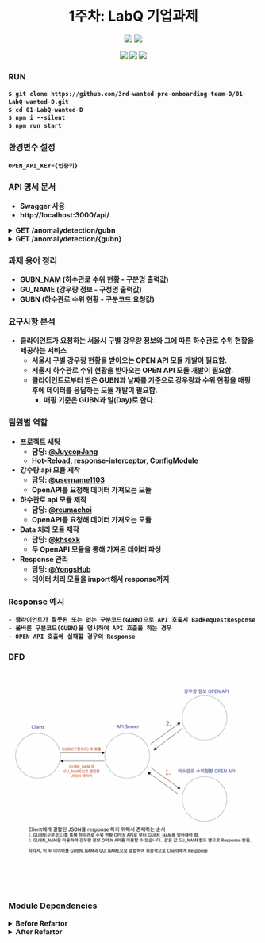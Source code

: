 <h1 align=center><strong>1주차: LabQ 기업과제<strong></h1>

<p align=center>
<img src="https://img.shields.io/badge/Node.js-339933?style=badge&logo=Node.js&logoColor=white">
<img src="https://img.shields.io/badge/NestJS-E0234E?style=badge&logo=NestJS&logoColor=white">
</p>
<p align=center>
    <img src=https://img.shields.io/badge/Node.js-16.15.1-green.svg>
    <img src=https://img.shields.io/badge/NestJS-8.2.1-pink.svg>
    <img src=https://img.shields.io/badge/npm-8.5.5-white.svg>
</p>

### **RUN**

```shell
$ git clone https://github.com/3rd-wanted-pre-onboarding-team-D/01-LabQ-wanted-D.git
$ cd 01-LabQ-wanted-D
$ npm i --silent
$ npm run start
```

### **환경변수 설정**
```.env
OPEN_API_KEY={인증키}
```

### **API 명세 문서**
- Swagger 사용
- http://localhost:3000/api/
<details>
<summary>GET /anomalydetection/gubn</summary>
<img src='./img/api1.png' width=512>
</details>
<details>
<summary>GET /anomalydetection/{gubn}</summary>
<img src='./img/api2.png' width=512>
</details>

### **과제 용어 정리**

- GUBN_NAM (하수관로 수위 현황 - 구분명 출력값)
- GU_NAME (강우량 정보 - 구청명 출력값)
- GUBN (하수관로 수위 현황 - 구분코드 요청값)

### **요구사항 분석**

- 클라이언트가 요청하는 서울시 구별 강우량 정보와 그에 따른 하수관로 수위 현황을 제공하는 서비스
  - 서울시 구별 강우량 현황을 받아오는 OPEN API 모듈 개발이 필요함.
  - 서울시 하수관로 수위 현황을 받아오는 OPEN API 모듈 개발이 필요함.
  - 클라이언트로부터 받은 GUBN과 날짜를 기준으로 강우량과 수위 현황을 매핑 후에 데이터를 응답하는 모듈 개발이 필요함.
    - 매핑 기준은 GUBN과 일(Day)로 한다.

### **팀원별 역할**

- 프로젝트 세팅
  - 담당: [@JuyeopJang](https://github.com/JuyeopJang)
  - Hot-Reload, response-interceptor, ConfigModule
- 강수량 api 모듈 제작
  - 담당: [@username1103](https://github.com/username1103)
  - OpenAPI를 요청해 데이터 가져오는 모듈
- 하수관로 api 모듈 제작
  - 담당: [@reumachoi](https://github.com/reumachoi)
  - OpenAPI를 요청해 데이터 가져오는 모듈
- Data 처리 모듈 제작
  - 담당: [@khsexk](https://github.com/khsexk)
  - 두 OpenAPI 모듈을 통해 가져온 데이터 파싱
- Response 관리
  - 담당: [@YongsHub](https://github.com/YongsHub)
  - 데이터 처리 모듈을 import해서 response까지

### **Response 예시**

```text
- 클라이언트가 잘못된 또는 없는 구분코드(GUBN)으로 API 호출시 BadRequestResponse
- 올바른 구분코드(GUBN)을 명시하여 API 호출을 하는 경우
- OPEN API 호출에 실패할 경우의 Response
```

### **DFD**
<img src='./img/dfd.png' width=512>

### **Module Dependencies**

<details>
<summary>Before Refartor</summary>
<img src='./img/dependencies1.png' width=512>
<div markdown="1">
- HTTP모듈을 DrainpipeMonitoring, Rainfall, AnomalyDetection 3개의 모듈에서 각각 받음
- Rainfall모듈의 경우 Config모듈을 OpenApiConfig모듈로 받고 DrainpipeMonitoring모듈의 경우엔 Config모듈을 전역모듈로 받음
- App모듈에서 Config, OpenApiConfig, DrainpipeMonitoring, Rainfall, AnomalyDetection 모듈을 다 받음
</div>
</details>

<details>
<summary>After Refartor</summary>
<img src='./img/dependencies2.png' width=512>
<div markdown="1">
- OpenApi모듈로 Config와 Http모듈을 통합해서 Rainfall, DrainpipeMonitoring 모듈에서 사용
- App모듈에 불필요하게 가져오던 모듈들을 정리하고 AnomalyDetection모듈만 사용
</div>
</details>
